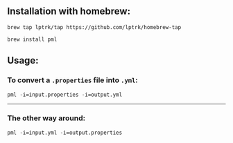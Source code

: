 ## Installation with homebrew:
``` brew tap lptrk/tap https://github.com/lptrk/homebrew-tap ```

``` brew install pml ```

## Usage:
### To convert a ```.properties``` file into ```.yml```:

```pml -i=input.properties -i=output.yml```

---
### The other way around:

```pml -i=input.yml -i=output.properties```
